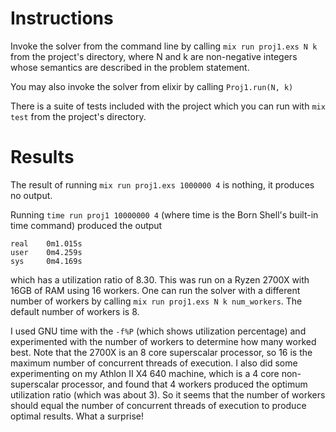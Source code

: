 # Instructions
Invoke the solver from the command line by calling
`mix run proj1.exs N k`
from the project's directory, where N and k are non-negative integers
whose semantics are described in the problem statement.

You may also invoke the solver from elixir by calling
`Proj1.run(N, k)`

There is a suite of tests included with the project which you can run with
`mix test` from the project's directory.

# Results
The result of running `mix run proj1.exs 1000000 4` is nothing, it produces no output.

Running `time run proj1 10000000 4` (where time is the Born Shell's built-in time command)
produced the output
```
real    0m1.015s
user    0m4.259s
sys     0m4.169s
```
which has a utilization ratio of 8.30. This was run on a Ryzen 2700X with 16GB of RAM using
16 workers. One can run the solver with a different number of
workers by calling `mix run proj1.exs N k num_workers`. The default number of workers is 8.

I used GNU time with the `-f%P` (which shows utilization percentage) and experimented with 
the number of workers to determine how many worked best. Note that the 2700X
is an 8 core superscalar processor, so 16 is the maximum number of concurrent threads of execution.
I also did some experimenting on my Athlon II X4 640 machine, which is a 4 core non-superscalar
processor, and found that 4 workers produced the optimum utilization ratio (which was about 3). So
it seems that the number of workers should equal the number of concurrent threads of execution to
produce optimal results. What a surprise!
